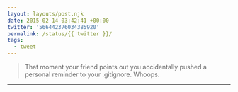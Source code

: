 ```yaml
---
layout: layouts/post.njk
date: 2015-02-14 03:42:41 +00:00
twitter: '566442376034385920'
permalink: /status/{{ twitter }}/
tags: 
  - tweet
---
```


> That moment your friend points out you accidentally pushed a personal reminder to your .gitignore. Whoops.

---
